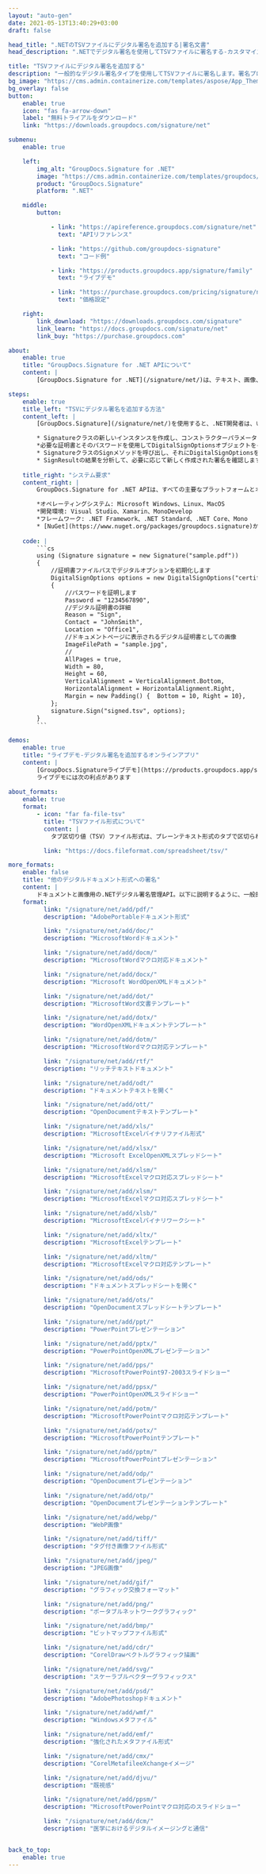 ```yaml
---
layout: "auto-gen"
date: 2021-05-13T13:40:29+03:00
draft: false

head_title: ".NETのTSVファイルにデジタル署名を追加する|署名文書"
head_description: ".NETでデジタル署名を使用してTSVファイルに署名する-カスタマイズされた電子署名を一般的なビジネスドキュメントや画像ファイル形式に追加します."

title: "TSVファイルにデジタル署名を追加する"
description: "一般的なデジタル署名タイプを使用してTSVファイルに署名します。署名プロパティを操作し、ニーズに合ったドキュメント内に事前署名オプションを設定します."
bg_image: "https://cms.admin.containerize.com/templates/aspose/App_Themes/V3/images/bg/header1.png"
bg_overlay: false
button:
    enable: true
    icon: "fas fa-arrow-down"
    label: "無料トライアルをダウンロード"
    link: "https://downloads.groupdocs.com/signature/net"

submenu:
    enable: true

    left:
        img_alt: "GroupDocs.Signature for .NET"
        image: "https://cms.admin.containerize.com/templates/groupdocs/images/product-logos/90x90-noborder/groupdocs-signature-net.png"
        product: "GroupDocs.Signature"
        platform: ".NET"

    middle:
        button:

            - link: "https://apireference.groupdocs.com/signature/net"
              text: "APIリファレンス"

            - link: "https://github.com/groupdocs-signature"
              text: "コード例"

            - link: "https://products.groupdocs.app/signature/family"
              text: "ライブデモ"

            - link: "https://purchase.groupdocs.com/pricing/signature/net"
              text: "価格設定"

    right:
        link_download: "https://downloads.groupdocs.com/signature"
        link_learn: "https://docs.groupdocs.com/signature/net"
        link_buy: "https://purchase.groupdocs.com"

about:
    enable: true
    title: "GroupDocs.Signature for .NET APIについて"
    content: |
        [GroupDocs.Signature for .NET](/signature/net/)は、テキスト、画像、バーコード、スタンプ、フォームフィールド、QRコード、メタデータなどのさまざまな署名タイプを使用してデジタルドキュメントに電子署名するネイティブ.NETAPIです。ユーザーは、PDF、Microsoft Word、Excelワークシート、PowerPointプレゼンテーション、Adobe Photoshop、メタファイル、および画像ファイル形式内のデジタル署名を追加、編集、検証、削除、および検索でき、必要に応じて署名プロパティをカスタマイズするための追加サポートがあります。

steps:
    enable: true
    title_left: "TSVにデジタル署名を追加する方法"
    content_left: |
        [GroupDocs.Signature](/signature/net/)を使用すると、.NET開発者は、いくつかの簡単な手順を実行することで、アプリケーション内のTSVファイルに電子署名を簡単に追加できます。

        * Signatureクラスの新しいインスタンスを作成し、コンストラクターパラメーターとしてソースドキュメントパスを渡します。
        *必要な証明書とそのパスワードを使用してDigitalSignOptionsオブジェクトをインスタンス化します。
        * SignatureクラスのSignメソッドを呼び出し、それにDigitalSignOptionsを渡します。
        * SignResultの結果を分析して、必要に応じて新しく作成された署名を確認します。
        
    title_right: "システム要求"
    content_right: |
        GroupDocs.Signature for .NET APIは、すべての主要なプラットフォームとオペレーティングシステムでサポートされています。以下のコードを実行する前に、システムに次の前提条件がインストールされていることを確認してください。

        *オペレーティングシステム: Microsoft Windows、Linux、MacOS
        *開発環境: Visual Studio、Xamarin、MonoDevelop
        *フレームワーク: .NET Framework、.NET Standard、.NET Core、Mono
        * [NuGet](https://www.nuget.org/packages/groupdocs.signature)からGroupDocs.Signaturefor.NETの最新バージョンをダウンロードします
        
    code: |
        ```cs
        using (Signature signature = new Signature("sample.pdf"))
        {
            //証明書ファイルパスでデジタルオプションを初期化します
            DigitalSignOptions options = new DigitalSignOptions("certificate.pfx")
            {
                //パスワードを証明します
                Password = "1234567890",
                //デジタル証明書の詳細
                Reason = "Sign",
                Contact = "JohnSmith",
                Location = "Office1",
                //ドキュメントページに表示されるデジタル証明書としての画像
                ImageFilePath = "sample.jpg",
                //
                AllPages = true,
                Width = 80,
                Height = 60,
                VerticalAlignment = VerticalAlignment.Bottom,
                HorizontalAlignment = HorizontalAlignment.Right,
                Margin = new Padding() {  Bottom = 10, Right = 10},
            };
            signature.Sign("signed.tsv", options);
        }
        ```
        
demos:
    enable: true
    title: "ライブデモ-デジタル署名を追加するオンラインアプリ"
    content: |
        [GroupDocs.Signatureライブデモ](https://products.groupdocs.app/signature/family)サイトにアクセスして、今すぐTSVファイルに署名を追加してください。  
        ライブデモには次の利点があります
        
about_formats:
    enable: true
    format:
        - icon: "far fa-file-tsv"
          title: "TSVファイル形式について"
          content: |
            タブ区切り値（TSV）ファイル形式は、プレーンテキスト形式のタブで区切られたデータを表します。 CSVと同様のファイル形式は、異なるアプリケーション間でインポートおよびエクスポートするために、構造化された方法でデータを整理するために使用されます。この形式は、主にスプレッドシートアプリケーションおよびデータベースでのデータのインポート/エクスポートおよび交換に使用されます。 TSVファイルの各レコードは、各フィールド値がタブ文字で区切られた1行のテキストファイルに含まれています。 TSVファイル形式のメディアタイプはtext/tab-separated-valuesです。

          link: "https://docs.fileformat.com/spreadsheet/tsv/"

more_formats:
    enable: false
    title: "他のデジタルドキュメント形式への署名"
    content: |
        ドキュメントと画像用の.NETデジタル署名管理API。以下に説明するように、一般的なファイル形式のいくつかに電子署名を追加します。
    format: 
          link: "/signature/net/add/pdf/"
          description: "AdobePortableドキュメント形式"

          link: "/signature/net/add/doc/"
          description: "MicrosoftWordドキュメント"

          link: "/signature/net/add/docm/"
          description: "MicrosoftWordマクロ対応ドキュメント"

          link: "/signature/net/add/docx/"
          description: "Microsoft WordOpenXMLドキュメント"

          link: "/signature/net/add/dot/"
          description: "MicrosoftWord文書テンプレート"

          link: "/signature/net/add/dotx/"
          description: "WordOpenXMLドキュメントテンプレート"

          link: "/signature/net/add/dotm/"
          description: "MicrosoftWordマクロ対応テンプレート"

          link: "/signature/net/add/rtf/"
          description: "リッチテキストドキュメント"

          link: "/signature/net/add/odt/"
          description: "ドキュメントテキストを開く"

          link: "/signature/net/add/ott/"
          description: "OpenDocumentテキストテンプレート"

          link: "/signature/net/add/xls/"
          description: "MicrosoftExcelバイナリファイル形式"

          link: "/signature/net/add/xlsx/"
          description: "Microsoft ExcelOpenXMLスプレッドシート"

          link: "/signature/net/add/xlsm/"
          description: "MicrosoftExcelマクロ対応スプレッドシート"

          link: "/signature/net/add/xlsm/"
          description: "MicrosoftExcelマクロ対応スプレッドシート"

          link: "/signature/net/add/xlsb/"
          description: "MicrosoftExcelバイナリワークシート"

          link: "/signature/net/add/xltx/"
          description: "MicrosoftExcelテンプレート"

          link: "/signature/net/add/xltm/"
          description: "MicrosoftExcelマクロ対応テンプレート"

          link: "/signature/net/add/ods/"
          description: "ドキュメントスプレッドシートを開く"

          link: "/signature/net/add/ots/"
          description: "OpenDocumentスプレッドシートテンプレート"

          link: "/signature/net/add/ppt/"
          description: "PowerPointプレゼンテーション"

          link: "/signature/net/add/pptx/"
          description: "PowerPointOpenXMLプレゼンテーション"

          link: "/signature/net/add/pps/"
          description: "MicrosoftPowerPoint97-2003スライドショー"

          link: "/signature/net/add/ppsx/"
          description: "PowerPointOpenXMLスライドショー"

          link: "/signature/net/add/potm/"
          description: "MicrosoftPowerPointマクロ対応テンプレート"

          link: "/signature/net/add/potx/"
          description: "MicrosoftPowerPointテンプレート"

          link: "/signature/net/add/pptm/"
          description: "MicrosoftPowerPointプレゼンテーション"

          link: "/signature/net/add/odp/"
          description: "OpenDocumentプレゼンテーション"

          link: "/signature/net/add/otp/"
          description: "OpenDocumentプレゼンテーションテンプレート"

          link: "/signature/net/add/webp/"
          description: "WebP画像"

          link: "/signature/net/add/tiff/"
          description: "タグ付き画像ファイル形式"

          link: "/signature/net/add/jpeg/"
          description: "JPEG画像"

          link: "/signature/net/add/gif/"
          description: "グラフィック交換フォーマット"

          link: "/signature/net/add/png/"
          description: "ポータブルネットワークグラフィック"

          link: "/signature/net/add/bmp/"
          description: "ビットマップファイル形式"

          link: "/signature/net/add/cdr/"
          description: "CorelDrawベクトルグラフィック描画"

          link: "/signature/net/add/svg/"
          description: "スケーラブルベクターグラフィックス"

          link: "/signature/net/add/psd/"
          description: "AdobePhotoshopドキュメント"

          link: "/signature/net/add/wmf/"
          description: "Windowsメタファイル"

          link: "/signature/net/add/emf/"
          description: "強化されたメタファイル形式"

          link: "/signature/net/add/cmx/"
          description: "CorelMetafileeXchangeイメージ"

          link: "/signature/net/add/djvu/"
          description: "既視感"

          link: "/signature/net/add/ppsm/"
          description: "MicrosoftPowerPointマクロ対応のスライドショー"

          link: "/signature/net/add/dcm/"
          description: "医学におけるデジタルイメージングと通信"


back_to_top:
    enable: true
---
```

